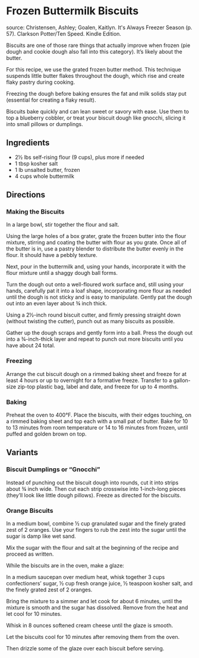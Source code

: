 # Frozen Buttermilk Biscuits

source: Christensen, Ashley; Goalen, Kaitlyn. It's Always Freezer Season (p. 57). Clarkson Potter/Ten Speed. Kindle Edition.

Biscuits are one of those rare things that actually improve when frozen (pie dough and cookie dough also fall into this category).
It’s likely about the butter.

For this recipe, we use the grated frozen butter method.
This technique suspends little butter flakes throughout the dough, which rise and create flaky pastry during cooking.

Freezing the dough before baking ensures the fat and milk solids stay put (essential for creating a flaky result).

Biscuits bake quickly and can lean sweet or savory with ease.
Use them to top a blueberry cobbler, or treat your biscuit dough like gnocchi, slicing it into small pillows or dumplings.

## Ingredients

* 2½ lbs self-rising flour (9 cups), plus more if needed
* 1 tbsp kosher salt
* 1 lb unsalted butter, frozen
* 4 cups whole buttermilk

## Directions

### Making the Biscuits

In a large bowl, stir together the flour and salt.

Using the large holes of a box grater, grate the frozen butter into the flour mixture, stirring and coating the butter with flour as you grate.
Once all of the butter is in, use a pastry blender to distribute the butter evenly in the flour.
It should have a pebbly texture.

Next, pour in the buttermilk and, using your hands, incorporate it with the flour mixture until a shaggy dough ball forms.

Turn the dough out onto a well-floured work surface and, still using your hands, carefully pat it into a loaf shape, incorporating more flour as needed until the dough is not sticky and is easy to manipulate.
Gently pat the dough out into an even layer about ¾ inch thick.

Using a 2½-inch round biscuit cutter, and firmly pressing straight down (without twisting the cutter), punch out as many biscuits as possible.

Gather up the dough scraps and gently form into a ball.
Press the dough out into a ¾-inch-thick layer and repeat to punch out more biscuits until you have about 24 total.

### Freezing

Arrange the cut biscuit dough on a rimmed baking sheet and freeze for at least 4 hours or up to overnight for a formative freeze.
Transfer to a gallon-size zip-top plastic bag, label and date, and freeze for up to 4 months.

### Baking

Preheat the oven to 400°F.
Place the biscuits, with their edges touching, on a rimmed baking sheet and top each with a small pat of butter.
Bake for 10 to 13 minutes from room temperature or 14 to 16 minutes from frozen, until puffed and golden brown on top.

## Variants

### Biscuit Dumplings or “Gnocchi”

Instead of punching out the biscuit dough into rounds, cut it into strips about ¾ inch wide.
Then cut each strip crosswise into 1-inch-long pieces (they’ll look like little dough pillows).
Freeze as directed for the biscuits.


### Orange Biscuits

In a medium bowl, combine ½ cup granulated sugar and the finely grated zest of 2 oranges.
Use your fingers to rub the zest into the sugar until the sugar is damp like wet sand.

Mix the sugar with the flour and salt at the beginning of the recipe and proceed as written.

While the biscuits are in the oven, make a glaze:

In a medium saucepan over medium heat, whisk together 3 cups confectioners’ sugar, ½ cup fresh orange juice, ½ teaspoon kosher salt, and the finely grated zest of 2 oranges.

Bring the mixture to a simmer and let cook for about 6 minutes, until the mixture is smooth and the sugar has dissolved.
Remove from the heat and let cool for 10 minutes.

Whisk in 8 ounces softened cream cheese until the glaze is smooth.

Let the biscuits cool for 10 minutes after removing them from the oven.

Then drizzle some of the glaze over each biscuit before serving.
